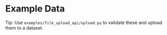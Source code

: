 # Example Data

Tip: Use `examples/file_upload_api/upload.py` to validate these and upload them to a dataset.
